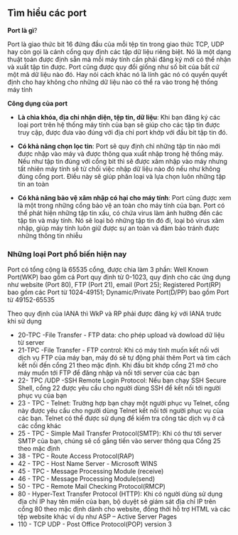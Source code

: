 ## Tìm hiểu các port
**Port là gì**?

Port là giao thức bit 16 đứng đầu của mỗi tệp tin trong giao thức TCP, UDP hay còn gọi là cánh cổng quy định các tập dữ liệu riêng biệt. Nó là một dạng thuật toán được định sẵn mà mỗi máy tính cần phải đăng ký mới có thể nhận và xuất tập tin được. Port cũng được quy đổi giống như số bit của bất cứ một mã dữ liệu nào đó. Hay nói cách khác nó là lính gác nó có quyền quyết định cho hay không cho những dữ liệu nào có thể ra vào trong hệ thống máy tính

**Công dụng của port**

 * **Là chìa khóa, địa chỉ nhận diện, tệp tin, dữ liệu**: Khi bạn đăng ký các loại port trên hệ thống máy tính của bạn sẽ giúp cho các tập tin được truy cập, được đưa vào đúng với địa chỉ port khớp với đầu bit tập tin đó. 

 * **Có khả năng chọn lọc tin**: Port sẽ quy định chỉ những tập tin nào mới được nhập vào máy và được thông qua xuất nhập trong hệ thống máy. Nếu như tập tin đúng với cổng bit thì sẽ được xâm nhập vào máy nhưng tất nhiên máy tính sẽ từ chối việc nhập dữ liệu nào đó nếu như không đúng cổng port. Điều này sẽ giúp phân loại và lựa chọn luôn những tập tin an toàn

 * **Có khả năng bảo vệ xâm nhập có hại cho máy tính**: Port cũng được xem là một trong những cổng bảo vệ an toàn cho máy tính của bạn. Port có thể phát hiện những tập tin xấu, có chứa virus làm ảnh hưởng đến các tập tin và máy tính. Nó sẽ loại bỏ những tập tin đó đi, loại bỏ virus xâm nhập, giúp máy tính luôn giữ được sự an toàn và đảm bảo tránh được những thông tin nhiễu

### Những loại Port phổ biến hiện nay
Port có tổng cộng là 65535 cổng, được chia làm 3 phần: Well Known Port(WKP) bao gồm cá Port quy định từ 0-1023, quy định cho các ứng dụng như website (Port 80), FTP (Port 21), email (Port 25); Registered Port(RP) bao gồm các Port từ 1024-49151; Dynamic/Private Port(D/PP) bao gồm Port từ 49152-65535

Theo quy định của IANA thì WkP và RP phải được đăng ký với IANA trước khi sử dụng

 * 20-TPC -File Transfer - FTP data: cho phép upload và dowload dữ liệu từ server
 * 21-TPC -File Transfer - FTP control: Khi có máy tính muốn kết nối với dịch vụ FTP của máy bạn, máy đó sẽ tự động phải thêm Port và tìm cách kết nối đến cổng 21 theo mặc định. Khi đầu bit khớp cổng 21 mở cho máy muốn tới FTP để đăng nhập và nối tới server của các bạn
 * 22- TPC /UDP -SSH Remote Login Protocol: Nếu bạn chạy SSH Secure Shell, cổng 22 được yêu cầu cho người dùng SSH để kết nối tới người phục vụ của bạn
 * 23 - TPC - Telnet: Trường hợp bạn chạy một người phục vụ Telnet, cổng này được yêu cầu cho người dùng Telnet kết nối tới người phục vụ của các bạn. Telnet có thể được sử dụng để kiểm tra công tác dịch vụ ở cả các cổng khác
 * 25 - TPC - Simple Mail Transfer Protocol(SMTP): Khi có thư tới server SMTP của bạn, chúng sẽ cố gắng tiến vào server thông qua Cổng 25 theo mặc định
 * 38 - TPC - Route Access Protocol(RAP)
 * 42 - TPC - Host Name Server - Microsoft WINS
 * 45 - TPC - Message Processing Module (receive)
 * 46 - TPC - Message Processing Module(send)
 * 50 - TPC - Remote Mail Checking Protocol(RMCP)
 * 80 - Hyper-Text Transfer Protocol (HTTP):  Khi có người dùng sử dụng địa chỉ IP hay tên miền của bạn, bộ duyệt sẽ giám sát địa chỉ IP trên cổng 80 theo mặc định dành cho website, đồng thời hỗ trợ HTML và các tệp website khác ví dụ như ASP – Active Server Pages
 * 110 - TCP UDP - Post Office Protocol(POP) version 3